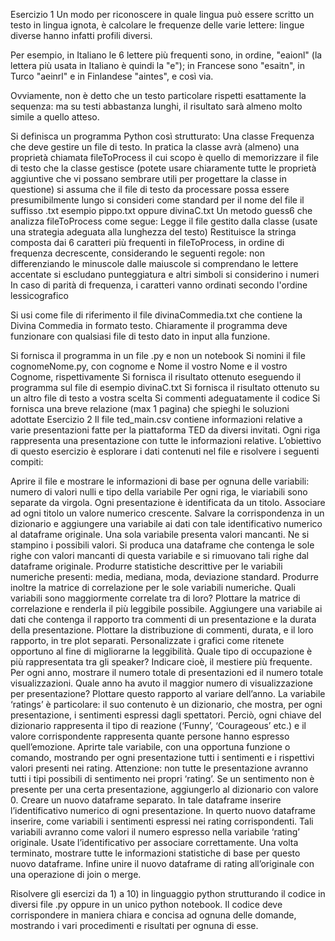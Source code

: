 Esercizio 1
Un modo per riconoscere in quale lingua può essere scritto un testo in lingua ignota, è calcolare le frequenze delle varie lettere: lingue diverse hanno infatti profili diversi.

Per esempio, in Italiano le 6 lettere più frequenti sono, in ordine, "eaionl" (la lettera più usata in Italiano è quindi la "e"); in Francese sono "esaitn", in Turco "aeinrl" e in Finlandese "aintes", e così via.

Ovviamente, non è detto che un testo particolare rispetti esattamente la sequenza: ma su testi abbastanza lunghi, il risultato sarà almeno molto simile a quello atteso.

Si definisca un programma Python così strutturato:
Una classe Frequenza che deve gestire un file di testo. In pratica la classe avrà (almeno) una proprietà chiamata fileToProcess il cui scopo è quello di memorizzare il file di testo che la classe gestisce (potete usare chiaramente tutte le proprietà aggiuntive che vi possano sembrare utili per progettare la classe in questione)
si assuma che il file di testo da processare possa essere presumibilmente lungo
si consideri come standard per il nome del file il suffisso .txt
esempio pippo.txt oppure divinaC.txt
Un metodo guess6 che analizza fileToProcess come segue:
Legge il file gestito dalla classe (usate una strategia adeguata alla lunghezza del testo)
Restituisce la stringa composta dai 6 caratteri più frequenti in fileToProcess, in ordine di frequenza decrescente, considerando le seguenti regole:
non differenziando le minuscole dalle maiuscole
si comprendano le lettere accentate
si escludano punteggiatura e altri simboli
si considerino i numeri
In caso di parità di frequenza, i caratteri vanno ordinati secondo l'ordine lessicografico

Si usi come file di riferimento il file divinaCommedia.txt che contiene la Divina Commedia in formato testo. Chiaramente il programma deve funzionare con qualsiasi file di testo dato in input alla funzione.

Si fornisca il programma in un file .py e non un notebook
Si nomini il file cognomeNome.py, con cognome e Nome il vostro Nome e il vostro Cognome, rispettivamente
Si fornisca il risultato ottenuto eseguendo il programma sul file di esempio divinaC.txt
Si fornisca il risultato ottenuto su un altro file di testo a vostra scelta
Si commenti adeguatamente il codice
Si fornisca una breve relazione (max 1 pagina) che spieghi le soluzioni adottate 
Esercizio 2
Il file ted_main.csv contiene informazioni relative a varie presentazioni fatte per la piattaforma TED da diversi invitati. Ogni riga rappresenta una presentazione con tutte le informazioni relative. L’obiettivo di questo esercizio è esplorare i dati contenuti nel file e risolvere i seguenti compiti:

Aprire il file e mostrare le informazioni di base per ognuna delle variabili: numero di valori nulli e tipo della variabile Per ogni riga, le viariabili sono separate da virgola.
Ogni presentazione è identificata da un titolo. Associare ad ogni titolo un valore numerico crescente. Salvare la corrispondenza in un dizionario e aggiungere una variabile ai dati con tale identificativo numerico al dataframe originale.
Una sola variabile presenta valori mancanti. Ne si stampino i possibili valori. Si produca una dataframe che contenga le sole righe con valori mancanti di questa variabile e si rimuovano tali righe dal dataframe originale.
Produrre statistiche descrittive per le variabili numeriche presenti: media, mediana, moda, deviazione standard. Produrre inoltre la matrice di correlazione per le sole variabili numeriche. Quali variabili sono maggiormente correlate tra di loro? Plottare la matrice di correlazione e renderla il più leggibile possibile.
Aggiungere una variabile ai dati che contenga il rapporto tra commenti di un presentazione e la durata della presentazione. Plottare la distribuzione di commenti, durata, e il loro rapporto, in tre plot separati. Personalizzate i grafici come ritenete opportuno al fine di migliorarne la leggibilità.
Quale tipo di occupazione è più rappresentata tra gli speaker? Indicare cioè, il mestiere più frequente.
Per ogni anno, mostrare il numero totale di presentazioni ed il numero totale visualizzazioni. Quale anno ha avuto il maggior numero di visualizzazione per presentazione? Plottare questo rapporto al variare dell’anno.
La variabile ‘ratings’ è particolare: il suo contenuto è un dizionario, che mostra, per ogni presentazione, i sentimenti espressi dagli spettatori. Perciò, ogni chiave del dizionario rappresenta il tipo di reazione (‘Funny’, ‘Courageous’ etc.) e il valore corrispondente rappresenta quante persone hanno espresso quell’emozione. Aprirte tale variabile, con una opportuna funzione o comando, mostrando per ogni presentazione tutti i sentimenti e i rispettivi valori presenti nei rating. Attenzione: non tutte le presentazione avranno tutti i tipi possibili di sentimento nei propri ‘rating’. Se un sentimento non è presente per una certa presentazione, aggiungerlo al dizionario con valore 0. 
Creare un nuovo dataframe separato. In tale dataframe inserire l’identificativo numerico di ogni presentazione. In querto nuovo dataframe inserire, come variabili i sentimenti espressi nei rating corrispondenti. Tali variabili avranno come valori il numero espresso nella variabile ‘rating’ originale. Usate l’identificativo per associare correttamente. Una volta terminato, mostrare tutte le informazioni statistiche di base per questo nuovo dataframe.
Infine unire il nuovo dataframe di rating all’originale con una operazione di join o merge.

Risolvere gli esercizi da 1) a 10) in linguaggio python strutturando il codice in diversi file .py oppure in un unico python notebook. Il codice deve corrispondere in maniera chiara e concisa ad ognuna delle domande, mostrando i vari procedimenti e risultati per ognuna di esse. 


